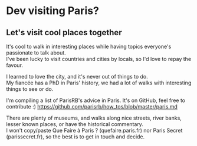 # Dev visiting Paris?
## Let's visit cool places together

It's cool to walk in interesting places while having topics everyone's passionate to talk about.  
I've been lucky to visit countries and cities by locals, so I'd love to repay the favour.

I learned to love the city, and it's never out of things to do.  
My fiancée has a PhD in Paris' history, we had a lot of walks with interesting things to see or do.

I'm compiling a list of ParisRB's advice in Paris. It's on GitHub, feel free to contribute :)
https://github.com/parisrb/how_tos/blob/master/paris.md

There are plenty of museums, and walks along nice streets, river banks, lesser known places, or have the historical commentary.  
I won't copy/paste Que Faire à Paris ? (quefaire.paris.fr) nor Paris Secret (parissecret.fr), so the best is to get in touch and decide.
